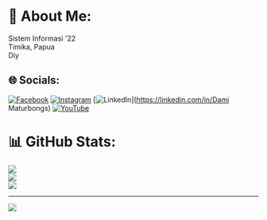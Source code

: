 # 💫 About Me:
Sistem Informasi '22<br>Timika, Papua<br>Diy


## 🌐 Socials:
[![Facebook](https://img.shields.io/badge/Facebook-%231877F2.svg?logo=Facebook&logoColor=white)](https://facebook.com/https://www.facebook.com/dami.maturbongs) [![Instagram](https://img.shields.io/badge/Instagram-%23E4405F.svg?logo=Instagram&logoColor=white)](https://instagram.com/damisaviola) [![LinkedIn](https://img.shields.io/badge/LinkedIn-%230077B5.svg?logo=linkedin&logoColor=white)](https://linkedin.com/in/Dami Maturbongs) [![YouTube](https://img.shields.io/badge/YouTube-%23FF0000.svg?logo=YouTube&logoColor=white)](https://youtube.com/@damisaviola) 
# 📊 GitHub Stats:
![](https://github-readme-stats.vercel.app/api?username=damisaviola&theme=dark&hide_border=true&include_all_commits=true&count_private=true)<br/>
![](https://github-readme-streak-stats.herokuapp.com/?user=damisaviola&theme=dark&hide_border=true)<br/>
![](https://github-readme-stats.vercel.app/api/top-langs/?username=damisaviola&theme=dark&hide_border=true&include_all_commits=true&count_private=true&layout=compact)

---
[![](https://visitcount.itsvg.in/api?id=damisaviola&icon=0&color=0)](https://visitcount.itsvg.in)

<!-- Proudly created with GPRM ( https://gprm.itsvg.in ) -->
